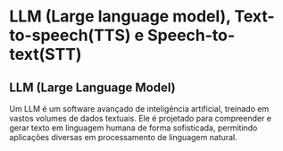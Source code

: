 # LLM (Large language model), Text-to-speech(TTS) e Speech-to-text(STT)

## LLM (Large Language Model)

Um LLM é um software avançado de inteligência artificial, treinado em vastos volumes de dados textuais. Ele é projetado para compreender e gerar texto em linguagem humana de forma sofisticada, permitindo aplicações diversas em processamento de linguagem natural.

